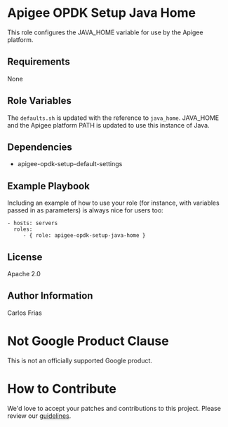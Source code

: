 Apigee OPDK Setup Java Home
=========

This role configures the JAVA_HOME variable for use by the Apigee platform. 

Requirements
------------

None

Role Variables
--------------

The `defaults.sh` is updated with the reference to `java_home`. JAVA_HOME and the Apigee platform
PATH is updated to use this instance of Java.


Dependencies
------------

* apigee-opdk-setup-default-settings

Example Playbook
----------------

Including an example of how to use your role (for instance, with variables passed in as parameters) is always nice for users too:

    - hosts: servers
      roles:
         - { role: apigee-opdk-setup-java-home }

License
-------

Apache 2.0

Author Information
------------------

Carlos Frias

<!-- BEGIN Google Required Disclaimer -->

# Not Google Product Clause

This is not an officially supported Google product.
<!-- END Google Required Disclaimer -->
<!-- BEGIN Google How To Contribute -->
# How to Contribute

We'd love to accept your patches and contributions to this project. Please review our [guidelines](CONTRIBUTING.md).
<!-- END Google How To Contribute -->
